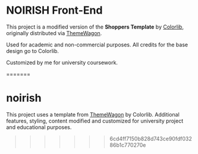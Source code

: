 
# NOIRISH Front-End

This project is a modified version of the **Shoppers Template** by [Colorlib](https://colorlib.com),
originally distributed via [ThemeWagon](https://themewagon.com).

Used for academic and non-commercial purposes.
All credits for the base design go to Colorlib.

Customized by me for university coursework.

=======
# noirish
This project uses a template from [ThemeWagon](https://themewagon.github.io/shoppers/) by Colorlib. Additional features, styling, content modified and customized for university project and educational purposes.
>>>>>>> 6cd4ff7150b828d743ce90fdf03286b1c770270e
